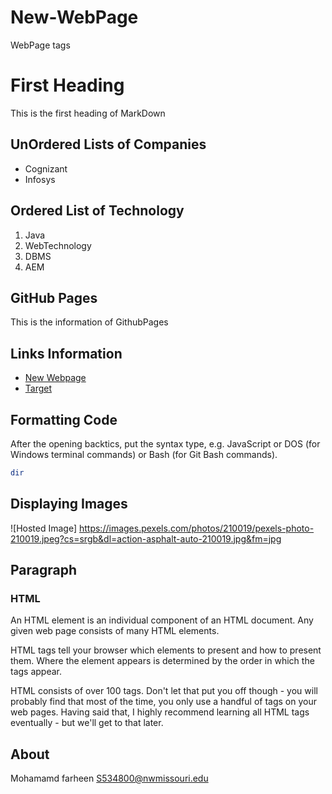 # New-WebPage
WebPage tags

# First Heading 
This is the first heading of MarkDown

## UnOrdered Lists of Companies

- Cognizant
- Infosys
## Ordered List of Technology
1. Java
1. WebTechnology 
1. DBMS
1. AEM
 

## GitHub Pages

This is the information of GithubPages

## Links Information

- [New Webpage](https://profcase.github.io/working-with-markdown/ "Working With Markdown Webpage")
- [Target](https://github.com/profcase/working-with-markdown "Working With Markdown Source")


## Formatting Code


After the opening backtics, put the syntax type, e.g. JavaScript or DOS (for Windows terminal commands) or Bash (for Git Bash commands). 

```PowerShell
dir
```

## Displaying Images

![Hosted Image] https://images.pexels.com/photos/210019/pexels-photo-210019.jpeg?cs=srgb&dl=action-asphalt-auto-210019.jpg&fm=jpg


## Paragraph

### HTML

An HTML element is an individual component of an HTML document. Any given web page consists of many HTML elements.

HTML tags tell your browser which elements to present and how to present them. Where the element appears is determined by the order in which the tags appear.

HTML consists of over 100 tags. Don't let that put you off though - you will probably find that most of the time, you only use a handful of tags on your web pages. Having said that, I highly recommend learning all HTML tags eventually - but we'll get to that later.


##  About

Mohamamd farheen
S534800@nwmissouri.edu


